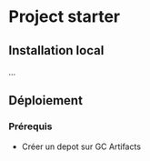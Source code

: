 # Project starter

## Installation local

...

## Déploiement

### Prérequis

- Créer un depot sur GC Artifacts
